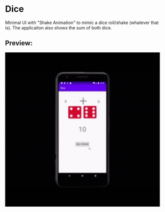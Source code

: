 # Dice
Minimal UI with "Shake Animation" to mimic a dice roll/shake (whatever that is). The applicaiton also shows the sum of both dice.

## Preview:
![Alt Text](https://github.com/abdullahahmed417/Dice/blob/DICE-GIF/Android%20Dice%20App.gif)
